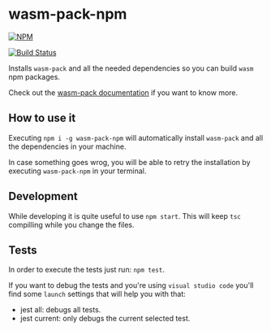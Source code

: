 # wasm-pack-npm

[![NPM](https://nodei.co/npm/wasm-pack-npm.png)](https://nodei.co/npm/wasm-pack-npm/)

[![Build Status](https://travis-ci.org/robertohuertasm/wasm-pack-npm.svg?branch=master)](https://travis-ci.org/robertohuertasm/wasm-pack-npm)

Installs `wasm-pack` and all the needed dependencies so you can build `wasm` npm packages.

Check out the [wasm-pack documentation](https://rustwasm.github.io/wasm-pack/book/) if you want to know more.

## How to use it

Executing `npm i -g wasm-pack-npm` will automatically install `wasm-pack` and all the dependencies in your machine.

In case something goes wrog, you will be able to retry the installation by executing `wasm-pack-npm` in your terminal.

## Development

While developing it is quite useful to use `npm start`. This will keep `tsc` compilling while you change the files.

## Tests

In order to execute the tests just run: `npm test`.

If you want to debug the tests and you're using `visual studio code` you'll find some `launch` settings that will help you with that:

- jest all: debugs all tests.
- jest current: only debugs the current selected test.
